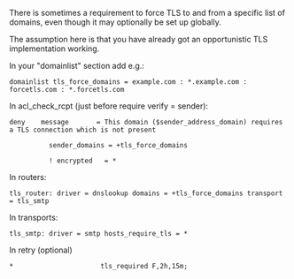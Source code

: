 There is sometimes a requirement to force TLS to and from a specific list of domains, even though it may optionally be set up globally.

The assumption here is that you have already got an opportunistic TLS implementation working.

In your "domainlist" section add e.g.:

`domainlist tls_force_domains = example.com : *.example.com : forcetls.com : *.forcetls.com
`

In acl_check_rcpt (just before require verify = sender):

`deny    message       = This domain ($sender_address_domain) requires a TLS connection which is not present`

`          sender_domains = +tls_force_domains`

`          ! encrypted   = *`

In routers:

`
tls_router:
  driver = dnslookup
  domains = +tls_force_domains
  transport = tls_smtp
`

In transports:

`
tls_smtp:
  driver = smtp
  hosts_require_tls = *
`

In retry (optional)

`*                      tls_required F,2h,15m;`





